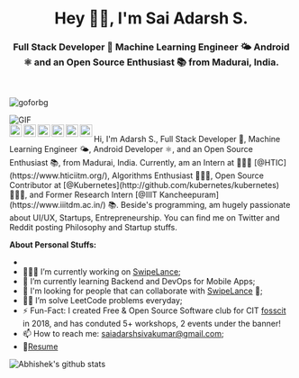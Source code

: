 <h1 align="center">Hey 👋🏽, I'm Sai Adarsh S.</h1>
<h3 align="center">Full Stack Developer 🚀 Machine Learning Engineer 🌤 Android ⚛ and an Open Source Enthusiast 📚 from Madurai, India.</h3>
<br />

<p align="left"> <img src="https://komarev.com/ghpvc/?username=goforbg" alt="goforbg" /> </p>

<img align="center" alt="GIF" src="https://media.giphy.com/media/836HiJc7pgzy8iNXCn/giphy.gif" />
<br />
<a href="https://twitter.com/ad6rsh">
  <img align="left" alt="Sai Adarsh S | Twitter" width="22px" src="https://cdn.jsdelivr.net/npm/simple-icons@v3/icons/twitter.svg" />
</a>
<a href="https://www.linkedin.com/in/sai-adarsh/">
  <img align="left" alt="Sai Adarsh S's LinkedIn" width="22px" src="https://cdn.jsdelivr.net/npm/simple-icons@v3/icons/linkedin.svg" />
</a>
<a href="https://www.instagram.com/ad6rsh/">
  <img align="left" alt="Sai Adarsh S's Instagram" width="22px" src="https://cdn.jsdelivr.net/npm/simple-icons@v3/icons/instagram.svg" />
</a>
<a href="https://leetcode.com/sai-adarsh/">
  <img align="left" alt="Sai Adarsh S's Leetcode" width="22px" src="https://cdn.jsdelivr.net/npm/simple-icons@v3/icons/leetcode.svg" />
</a>
<a href="https://medium.com/@saiadarsh99">
  <img align="left" alt="Sai Adarsh S's Medium" width="22px" src="https://cdn.jsdelivr.net/npm/simple-icons@v3/icons/medium.svg" />
</a>
<a href="https://www.twitch.tv/saiadarsh99">
  <img align="left" alt="Sai Adarsh S's Discord" width="22px" src="https://cdn.jsdelivr.net/npm/simple-icons@v3/icons/twitch.svg" />
</a>
<br />
Hi, I'm Adarsh S., Full Stack Developer 🚀, Machine Learning Engineer 🌤, Android Developer ⚛, and an Open Source Enthusiast 📚, from Madurai, India. Currently, am an Intern at 🙍🏽‍♂️ [@HTIC](https://www.hticiitm.org/), Algorithms Enthusiast 👨🏽‍💻, Open Source Contributor at [@Kubernetes](http://github.com/kubernetes/kubernetes) 👨🏽‍💼, and Former Research Intern [@IIIT Kancheepuram](https://www.iiitdm.ac.in/) 📚. Beside's programming, am hugely passionate about UI/UX, Startups, Entrepreneurship. You can find me on Twitter and Reddit posting Philosophy and Startup stuffs.

  
**About Personal Stuffs:**

-
- 👨🏽‍💻 I’m currently working on [SwipeLance](https://github.com/Sai-Adarsh/swipelance);
- 🌱 I’m currently learning Backend and DevOps for Mobile Apps; 
- 👯 I'm looking for people that can collaborate with [SwipeLance](https://github.com/Sai-Adarsh/swipelance) 🤝;
- 👨‍💻 I’m solve LeetCode problems everyday;
- ⚡️ Fun-Fact: I created Free & Open Source Software club for CIT [fosscit](http://github.com/fosscit) in 2018, and has conduted 5+ workshops, 2 events under the banner!
- 📫 How to reach me: saiadarshsivakumar@gmail.com;
- 📝[Resume](https://www.linkedin.com/in/sai-adarsh/detail/overlay-view/urn:li:fsd_profileTreasuryMedia:(ACoAABkAgewBGw-bbE5c6-LvMK64sNXjHzgZ784,1581358539430)/)

![Abhishek's github stats](https://github-readme-stats.vercel.app/api?username=sai-adarsh&show_icons=true&hide_border=true@theme=tokyonight)


